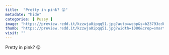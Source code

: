 ```yaml
---
title:  "Pretty in pink? 😜"
metadate: "hide"
categories: [ Pussy ]
image: "https://preview.redd.it/kzzwja0ipqq51.jpg?auto=webp&s=b23793cd0425bc025d8ad45a6972e7f75cc80c78"
thumb: "https://preview.redd.it/kzzwja0ipqq51.jpg?width=1080&crop=smart&auto=webp&s=ba3f1d399f9dd848b8ef6157b3256586b995ed98"
visit: ""
---
```

Pretty in pink? 😜
